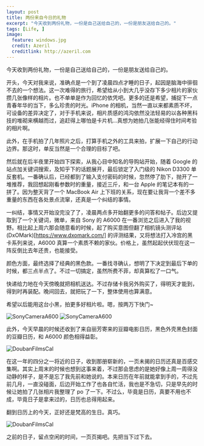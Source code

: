 ```yaml
---
layout: post
title: 两份来自今日的礼物
excerpt: "今天收到两份礼物，一份是自己送给自己的，一份是朋友送给自己的。"
tags: [Life, ]
image:
  feature: windows.jpg
  credit: Azeril
  creditlink: http://azeril.com
---
```


今天收到两份礼物，一份是自己送给自己的，一份是朋友送给自己的。

开头，今天对我来说，准确点是一个到了凌晨四点才睡的日子，起因是脑海中徘徊不去的一个想法。这一次难得的旅行，希望给从小到大几乎没存下多少相片的家伙攒几张像样的相片。也不单单是作为回忆的依凭吧。更多的还是希望，捕捉下一点青春年华的当下，多么珍贵的时光。iPhone 的相机，当然一直以来都素质不坏，可设备的差异决定了，对于手机来说，相片质感的鸿沟依然没法轻易的以各种黑科技的堆砌来横越而过，追赶得上哪怕是卡片机...真想为她拍几张能经得住时间考验的相片啊。

此外，在手机拍了几年照片之后，打算手机之外的工具来拍，扩展一下自己的行动边界。那这时，单反当然是一个合理的目标了吧。

然后就在后半夜里开始四下探索，从我心目中知名的导购站开始，随着 Google 的站点加关键词搜索，及知乎下的话题展开，最后锁定了入门级的 Nikon D3300 单反套机。一番确认后，已经都到了输入支付密码的时候，忽然停了肋下，抛开了一堆推荐，我回想起刚看参数时的重量，接近三斤，和一台 Apple 的笔记本有的一拼了。因为整天背了一个 MacBook Air 上下班的关系，现在要让我背一个差不多重量的东西在各处景点流窜，还真是一个纠结的事情。

一纠结，事情又开始没完没了了，凌晨两点多开始翻更多的问答和帖子。后边又提取到了一个关键词，微单，来自 Sony 的 A6000 在一番浏览之后进入了我的视野。相比起上周六那会随意看的时候，起了购买意图但翻了相机镜头测评站 (DxOMark)[https://www.dxomark.com/] 的评测结果，又将想法打入冷宫的黑卡系列来说，A6000 真算一个素质不赖的家伙。价格上，虽然起起伏伏现在这一阵反倒比去年还贵，也能接受。

颜色方面，最终选择了经典的黑色款。一番找寻确认，想明了下决定到最后下单的时候，都三点半点了。不过一切搞定，虽然所费不菲，却真算松了一口气。

快递给力地在今天傍晚就把相机送达。不过存储卡我另外购买了，得明天才能到，得到时再装配。晚间回去，就把玩了一下，整体使用也算满意。

希望以后能用这台小黑，拍更多好相片啦。嗯，按两万下快门~

![SonyCameraA600](http://dreamofbook.qiniudn.com/SonyCameraA600P1.jpg)
![SonyCameraA600](http://dreamofbook.qiniudn.com/SonyCameraA600P2.jpg)


此外，今天早晨的时候还收到了来自丽芳寄来的豆瓣电影日历，黑色外壳黑色封面的豆瓣日历，和 A6000 颜色相得益彰。

![DoubanFilmsCal](http://dreamofbook.qiniudn.com/DoubanFilmsCalP2.jpg)

在这一年的四分之一将近的日子，收到那册崭新的，一页未揭的日历还真是百感交集啊。其实上周末的时候也想到这事来着，不过那会思虑的是她好像上周一周得没动静的样子，是不是忘了我先前和她说的。本来日历在年前就能拿到手的，不过先前几月，一直没碰面，后边开始工作了也各自忙活，我也是不急切，只是早先的时候让她拍了几张相片我整理了 po 了一下。不过么，毕竟是日历，真要不用也不成，毕竟日子是拿来过的，日历也总得用起来。

翻到日历上的今天，正好还是梵高的生日。真巧。

![DoubanFilmsCal](http://dreamofbook.qiniudn.com/DoubanFilmsCalP1.jpg)

之前的日子，留点空闲的时间，一页页揭吧。先把当下过下去。

